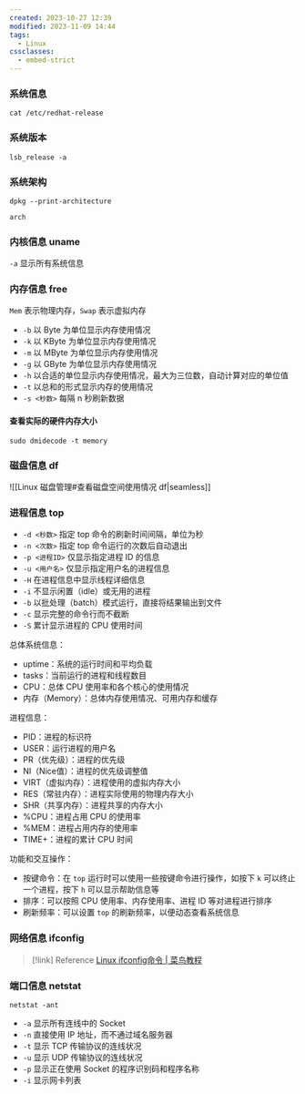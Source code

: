 ```yaml
---
created: 2023-10-27 12:39
modified: 2023-11-09 14:44
tags:
  - Linux
cssclasses:
  - embed-strict
---
```


### 系统信息

```shell
cat /etc/redhat-release
```

### 系统版本

```shell
lsb_release -a
```

### 系统架构

```shell
dpkg --print-architecture
```

```shell
arch
```

### 内核信息 uname

`-a` 显示所有系统信息

### 内存信息 free

`Mem` 表示物理内存，`Swap` 表示虚拟内存

- `-b` 以 Byte 为单位显示内存使用情况
- `-k` 以 KByte 为单位显示内存使用情况
- `-m` 以 MByte 为单位显示内存使用情况
- `-g` 以 GByte 为单位显示内存使用情况
- `-h` 以合适的单位显示内存使用情况，最大为三位数，自动计算对应的单位值
- `-t` 以总和的形式显示内存的使用情况
- `-s <秒数>` 每隔 n 秒刷新数据

#### 查看实际的硬件内存大小

```shell
sudo dmidecode -t memory
```

### 磁盘信息 df

![[Linux 磁盘管理#查看磁盘空间使用情况 df|seamless]]

### 进程信息 top

- `-d <秒数>` 指定 top 命令的刷新时间间隔，单位为秒
- `-n <次数>` 指定 top 命令运行的次数后自动退出
- `-p <进程ID>` 仅显示指定进程 ID 的信息
- `-u <用户名>` 仅显示指定用户名的进程信息
- `-H` 在进程信息中显示线程详细信息
- `-i` 不显示闲置（idle）或无用的进程
- `-b` 以批处理（batch）模式运行，直接将结果输出到文件
- `-c` 显示完整的命令行而不截断
- `-S` 累计显示进程的 CPU 使用时间

总体系统信息：

- uptime：系统的运行时间和平均负载
- tasks：当前运行的进程和线程数目
- CPU：总体 CPU 使用率和各个核心的使用情况
- 内存（Memory）：总体内存使用情况、可用内存和缓存

进程信息：

- PID：进程的标识符
- USER：运行进程的用户名
- PR（优先级）：进程的优先级
- NI（Nice值）：进程的优先级调整值
- VIRT（虚拟内存）：进程使用的虚拟内存大小
- RES（常驻内存）：进程实际使用的物理内存大小
- SHR（共享内存）：进程共享的内存大小
- %CPU：进程占用 CPU 的使用率
- %MEM：进程占用内存的使用率
- TIME+：进程的累计 CPU 时间

功能和交互操作：

- 按键命令：在 `top` 运行时可以使用一些按键命令进行操作，如按下 `k` 可以终止一个进程，按下 `h` 可以显示帮助信息等
- 排序：可以按照 CPU 使用率、内存使用率、进程 ID 等对进程进行排序
- 刷新频率：可以设置 `top` 的刷新频率，以便动态查看系统信息

### 网络信息 ifconfig

> [!link] Reference
> [Linux ifconfig命令 | 菜鸟教程](https://www.runoob.com/linux/linux-comm-ifconfig.html)

### 端口信息 netstat

`netstat -ant`

- `-a` 显示所有连线中的 Socket
- `-n` 直接使用 IP 地址，而不通过域名服务器
- `-t` 显示 TCP 传输协议的连线状况
- `-u` 显示 UDP 传输协议的连线状况
- `-p` 显示正在使用 Socket 的程序识别码和程序名称
- `-i` 显示网卡列表
